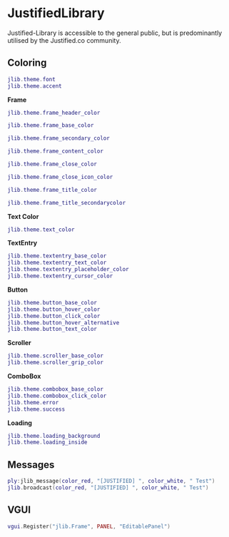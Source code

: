 # JustifiedLibrary

Justified-Library is accessible to the general public, but is predominantly utilised by the Justified.co community.

## Coloring
```lua
jlib.theme.font
jlib.theme.accent
```

**Frame**

```lua
jlib.theme.frame_header_color

jlib.theme.frame_base_color

jlib.theme.frame_secondary_color

jlib.theme.frame_content_color

jlib.theme.frame_close_color

jlib.theme.frame_close_icon_color

jlib.theme.frame_title_color

jlib.theme.frame_title_secondarycolor
```

**Text Color**

```lua
jlib.theme.text_color
```

**TextEntry**

```lua
jlib.theme.textentry_base_color
jlib.theme.textentry_text_color
jlib.theme.textentry_placeholder_color
jlib.theme.textentry_cursor_color
```

**Button**

```lua
jlib.theme.button_base_color
jlib.theme.button_hover_color
jlib.theme.button_click_color
jlib.theme.button_hover_alternative
jlib.theme.button_text_color
```

**Scroller**

```lua
jlib.theme.scroller_base_color
jlib.theme.scroller_grip_color
```

**ComboBox**

```lua
jlib.theme.combobox_base_color
jlib.theme.combobox_click_color
jlib.theme.error
jlib.theme.success
```

**Loading**

```lua
jlib.theme.loading_background
jlib.theme.loading_inside
```

## Messages
```lua
ply:jlib_message(color_red, "[JUSTIFIED] ", color_white, " Test")
jlib.broadcast(color_red, "[JUSTIFIED] ", color_white, " Test")
```

## VGUI
```lua
vgui.Register("jlib.Frame", PANEL, "EditablePanel")
```


